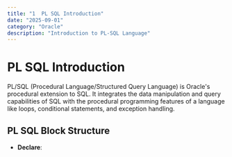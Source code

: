 ```yaml
---
title: "1  PL SQL Introduction"
date: "2025-09-01"
category: "Oracle"
description: "Introduction to PL-SQL Language"
---
```


# PL SQL Introduction

PL/SQL (Procedural Language/Structured Query Language) is Oracle's procedural extension to SQL. It integrates the data manipulation and query capabilities of SQL with the procedural programming features of a language like loops, conditional statements, and exception handling.

## PL SQL Block Structure
- **Declare**: 